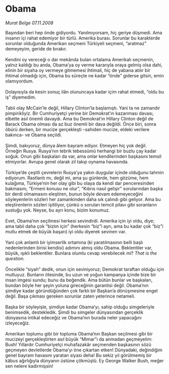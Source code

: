 # Obama

*Murat Belge 07.11.2008*

<div class="taraf_structure_2col_1zq">
<div class="margen_n">



 <p>Başından beri hep önde gidiyordu. Yanılmıyorsam, hiç geriye düşmedi. Ama insanın içi rahat edemiyor bir türlü. Amerika burası. Sorunlar bu karakterde sorunlar olduğunda Amerikan seçmeni Türkiyeli seçmeni, “aratmaz” demeyeyim, geride de bırakır. <br/><br/>Kendini oy vereceği o dar mekânda bulan ortalama Amerikalı seçmenin, yalnız kaldığı bu anda, Obama’ya oy verme kararıyla oraya gelmiş olsa dahi, elinin bir siyaha oy vermeye gitmemesi ihtimali, hiç de yabana atılır bir ihtimal olmadığı için, Obama bu süreçte ne kadar “önde” giderse gitsin, emin olamıyordum. <br/><br/>Dolayısıyla da kesin sonuç ilân olununcaya kadar içim rahat etmedi, “oldu bu iş” diyemedim. <br/><br/>Tabii olay McCain’le değil, Hillary Clinton’la başlamıştı. Yani ta ne zamandır pimpirikliyiz. Bir Cumhuriyetçi yerine bir Demokrat’ın kazanması davası, elbette asıl önemli davaydı. Ama bu Demokrat’ın Hillary Clinton değil de Barack Obama olması da az buz önemli bir dava değildi. Önce biri, sonra öbürü derken, bir mucize gerçekleşti –sahiden mucize, eldeki verilere bakınca- ve Obama seçildi. <br/><br/>Şimdi, bakıyoruz, dünya âlem bayram ediyor. Etmeyen hiç yok değil. Örneğin Rusya. Rusya’nın tebrik tebessümü herhangi bir buzlu çay kadar soğuk. Onun gibi başkaları da var, ama onlar kendilerinden başkasını temsil etmiyorlar. Avrupa genel olarak zil takıp oynama havasında. <br/><br/>Türkiye’de çeşitli çevrelerin Rusya’ya yakın duygular içinde olduğunu tahmin ediyorum. Rastlantı mı, değil mi, ama şu günlerde, hem gözüme, hem kulağıma, Türkiye’nin her olay gibi bu olaya da kendi dar penceresinden bakmasını, “Ermeni konusu ne olur”, “Kıbrıs nasıl gelişir” sorularından başka bir derdi olmamasını eleştiren, bunun böyle devam edemeyeceğini söyleyenlerin sözleri her zamankinden daha sık çalındı gibi geliyor. Ama bu eleştirenlerin sözleri işitiliyor, çünkü o soruları temcit pilavı gibi soranların sustuğu yok. Neyse, bu ayrı konu, bizim konumuz. <br/><br/>Evet, Obama’nın seçilmesi herkesi sevindirdi. Amerika için iyi oldu, diye; ama tabii daha çok “bizim için” (herkesin “biz”i ayrı, ama bu kadar çok “biz”i mutlu etmek de büyük başarı) iyi oldu diyerek sevinen var. <br/><br/>Yani çok anlamlı bir iyimserlik ortamına (ki yaratılmasının belli başlı nedenlerinden birisi kendisi) adımını atmış oldu Obama. Beklentiler var, büyük, ışıklı beklentiler. Bunlara olumlu cevap verebilecek mi? <i>That is the question.</i> <br/><br/>Öncelikle “siyah” dedik, onun için seviniyoruz; Demokrat taraftan olduğu için mutluyuz. Bunların ötesinde, bu uzun ve yoğun kampanya içinde bize bir insan imgesi sundu; bunu da beğendik. Ama bütün bunlar ve başkaları, bundan böyle her şeyin yoluna gireceğinin garantisi değil. Obama’nın şimdiye kadar göründüğünden çok farklı bir Başkan’a dönüşmesine engel değil. Başa çıkması gereken sorunlar zaten yeterince netameli. <br/><br/>Başka bir söyleyişle, şimdiye kadar Obama’yı, sahip olduğu simgeleriyle benimsedik, destekledik. Şimdi bu simgeler dünyasından gerçeklik dünyasına intikal edeceğiz ve Obama’nın burada neler yapacağını izleyeceğiz. <br/><br/>Amerikan toplumu gibi bir topluma Obama’nın Başkan seçilmesi gibi bir mucizeyi gerçekleştirten asıl büyük “Mimar”ı da anmadan geçmeyelim: Bush! Yıllardır Cumhuriyetçi muhafazakâr seçmenden başkasının sözü geçmeyen devletlerde Obama’yı öne çıkartan etken! Dünyadaki, değindiğim genel bayram havasını yaratan siyasi deha! Bu sekiz yıl görülmemiş bir kâbus ağırlığıyla dünyanın üstüne çökmüştü. Ey George Walker Bush, meğer sen nelere kadirmişsin!</p>

<br/>


<div id="taraf_not">
</div>

</div>


</div>
